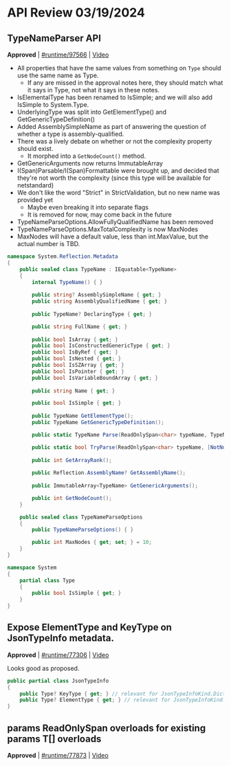 # API Review 03/19/2024

## TypeNameParser API

**Approved** | [#runtime/97566](https://github.com/dotnet/runtime/issues/97566#issuecomment-2007850686) | [Video](https://www.youtube.com/watch?v=kKONKtQBr2U&t=0h0m0s)


* All properties that have the same values from something on `Type` should use the same name as Type.
  * If any are missed in the approval notes here, they should match what it says in Type, not what it says in these notes.
* IsElementalType has been renamed to IsSimple; and we will also add IsSimple to System.Type.
* UnderlyingType was split into GetElementType() and GetGenericTypeDefinition()
* Added AssemblySimpleName as part of answering the question of whether a type is assembly-qualified.
* There was a lively debate on whether or not the complexity property should exist.
  * It morphed into a `GetNodeCount()` method.
* GetGenericArguments now returns ImmutableArray<TypeName>
* I(Span)Parsable/I(Span)Formattable were brought up, and decided that they're not worth the complexity (since this type will be available for netstandard)
* We don't like the word "Strict" in StrictValidation, but no new name was provided yet
  * Maybe even breaking it into separate flags
  * It is removed for now, may come back in the future
* TypeNameParseOptions.AllowFullyQualifiedName has been removed
* TypeNameParseOptions.MaxTotalComplexity is now MaxNodes
* MaxNodes will have a default value, less than int.MaxValue, but the actual number is TBD.

```c#
namespace System.Reflection.Metadata
{
    public sealed class TypeName : IEquatable<TypeName>
    {
        internal TypeName() { }
        
        public string? AssemblySimpleName { get; }
        public string AssemblyQualifiedName { get; }
        
        public TypeName? DeclaringType { get; }

        public string FullName { get; }
        
        public bool IsArray { get; }
        public bool IsConstructedGenericType { get; }
        public bool IsByRef { get; }
        public bool IsNested { get; }
        public bool IsSZArray { get; }
        public bool IsPointer { get; }
        public bool IsVariableBoundArray { get; }
      
        public string Name { get; }

        public bool IsSimple { get; }
        
        public TypeName GetElementType();
        public TypeName GetGenericTypeDefinition();

        public static TypeName Parse(ReadOnlySpan<char> typeName, TypeNameParseOptions? options = null);

        public static bool TryParse(ReadOnlySpan<char> typeName, [NotNullWhenAttribute(true)] out TypeName? result, TypeNameParseOptions? options = null);
        
        public int GetArrayRank();
        
        public Reflection.AssemblyName? GetAssemblyName();
        
        public ImmutableArray<TypeName> GetGenericArguments();

        public int GetNodeCount();
    }

    public sealed class TypeNameParseOptions
    {
        public TypeNameParseOptions() { }

        public int MaxNodes { get; set; } = 10;
    }
}

namespace System
{
    partial class Type
    {
        public bool IsSimple { get; }
    }
}
```
## Expose ElementType and KeyType on JsonTypeInfo metadata.

**Approved** | [#runtime/77306](https://github.com/dotnet/runtime/issues/77306#issuecomment-2007887560) | [Video](https://www.youtube.com/watch?v=kKONKtQBr2U&t=1h13m48s)

Looks good as proposed.

```C#
public partial class JsonTypeInfo
{
    public Type? KeyType { get; } // relevant for JsonTypeInfoKind.Dictionary
    public Type? ElementType { get; } // relevant for JsonTypeInfoKind.Enumerable/Dictionary
}
```
## params ReadOnlySpan<T> overloads for existing params T[] overloads

**Approved** | [#runtime/77873](https://github.com/dotnet/runtime/issues/77873) | [Video](https://www.youtube.com/watch?v=kKONKtQBr2U&t=1h36m36s)

